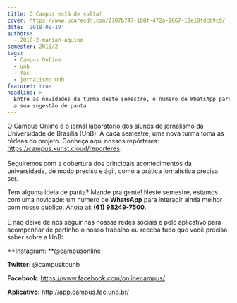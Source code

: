 ```yaml
---
title: O Campus está de volta!
cover: https://www.ucarecdn.com/2707b747-168f-472a-9667-10e18fdcb9c9/
date: '2018-09-19'
authors:
  - 2018-2-mariah-aquino
semester: 2018/2
tags:
  - Campus Online
  - unb
  - fac
  - jornalismo Unb
featured: true
headline: >-
  Entre as novidades da turma deste semestre, o número de WhatsApp para receber
  a sua sugestão de pauta
---
```

O Campus Online é o jornal laboratório dos alunos de jornalismo da Universidade de Brasília (UnB). A cada semestre, uma nova turma toma as rédeas do projeto. Conheça aqui nossos repórteres: https://campus.kunst.cloud/reporteres. \
\
Seguiremos com a cobertura dos principais acontecimentos da universidade, de modo preciso e ágil, como a prática jornalística precisa ser.

Tem alguma ideia de pauta? Mande pra gente! Neste semestre, estamos com uma novidade: um número de **WhatsApp** para interagir ainda melhor com nosso público. Anota aí: **(61) 98249-7500**.\
\
E não deixe de nos seguir nas nossas redes sociais e pelo aplicativo para acompanhar de pertinho o nosso trabalho ou receba tudo que você precisa saber sobre a UnB:

**Instagram: **@campusonline

**Twitter:** @campusitounb

**Facebook:** https://www.facebook.com/onlinecampus/

**Aplicativo:** http://app.campus.fac.unb.br/
